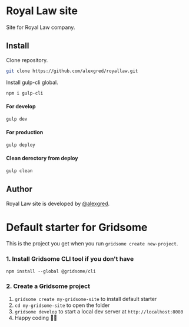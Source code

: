 # Royal Law site
Site for Royal Law company.

## Install
Clone repository.
```sh
git clone https://github.com/alexgred/royallaw.git
```
Install gulp-cli global.
```sh
npm i gulp-cli
```
#### For develop
```sh
gulp dev
```
#### For production
```sh
gulp deploy
```
#### Clean derectory from deploy
```sh
gulp clean
```

## Author
Royal Law site is developed by [@alexgred](https://github.com/alexgred).



# Default starter for Gridsome

This is the project you get when you run `gridsome create new-project`.

### 1. Install Gridsome CLI tool if you don't have

`npm install --global @gridsome/cli`

### 2. Create a Gridsome project

1. `gridsome create my-gridsome-site` to install default starter
2. `cd my-gridsome-site` to open the folder
3. `gridsome develop` to start a local dev server at `http://localhost:8080`
4. Happy coding 🎉🙌
